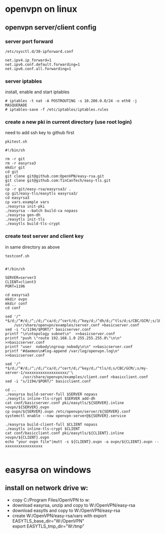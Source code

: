 
# openvpn on linux

## openvpn server/client config

### server port forward

```
/etc/sysctl.d/30-ipforward.conf

net.ipv4.ip_forward=1
net.ipv6.conf.default.forwarding=1
net.ipv6.conf.all.forwarding=1
```

### server iptables

install, enable and start iptables

```
# iptables -t nat -A POSTROUTING -s 10.200.0.0/24 -o eth0 -j MASQUERADE
# iptables-save -f /etc/iptables/iptables.rules
```


### create a new pki in current directory (use root login)

need to add ssh key to github first

```
pkitest.sh

#!/bin/sh

rm -r git
rm -r easyrsa3
mkdir git
cd git
git clone git@github.com:OpenVPN/easy-rsa.git
git clone git@github.com:TinCanTech/easy-tls.git
cd ..
cp -r git/easy-rsa/easyrsa3/ .
cp git/easy-tls/easytls easyrsa3/
cd easyrsa3
cp vars.example vars
./easyrsa init-pki
./easyrsa --batch build-ca nopass
./easyrsa gen-dh
./easytls init-tls
./easytls build-tls-crypt

```

### create test server and client key

in same directory as above

```
testconf.sh


#!/bin/sh

SERVER=server3
CLIENT=client3
PORT=1196

cd easyrsa3
mkdir ovpn
mkdir conf
cd conf

sed '/^ *$/d;/^#/d;/^;/d;/^ca/d;/^cert/d;/^key/d;/^dh/d;/^tls/d;s/CBC/GCM/;s/10\.8/10.200/'\
	/usr/share/openvpn/examples/server.conf >basicserver.conf
sed -i "s/1194/$PORT/" basicserver.conf
printf "\n\ntopology subnet\n"	>>basicserver.conf
printf "push \"route 192.168.1.0 255.255.255.0\"\n\n" >>basicserver.conf
printf "user  nobody\ngroup nobody\n\n" >>basicserver.conf
printf "#daemon\n#log-append /var/log/openvpn.log\n" >>basicserver.conf

sed '/^ *$/d;/^#/d;/^;/d;/^ca/d;/^cert/d;/^key/d;/^tls/d;s/CBC/GCM/;s/my-server-1/xxxxxxxxxxxxxxxxxxx/'\
       	/usr/share/openvpn/examples/client.conf >basicclient.conf
sed -i "s/1194/$PORT/" basicclient.conf

cd ..
./easyrsa build-server-full $SERVER nopass
./easytls inline-tls-crypt $SERVER add-dh
cat conf/basicserver.conf pki/easytls/${SERVER}.inline >ovpn/${SERVER}.ovpn
cp ovpn/${SERVER}.ovpn /etc/openvpn/server/${SERVER}.conf
systemctl enable --now openvpn-server@${SERVER}.service

./easyrsa build-client-full $CLIENT nopass
./easytls inline-tls-crypt $CLIENT
cat conf/basicclient.conf pki/easytls/${CLIENT}.inline >ovpn/${CLIENT}.ovpn
echo "your ovpn file"|mutt -s ${CLIENT}.ovpn -a ovpn/${CLIENT}.ovpn -- xxxxxxxxxxxxxxxxx


```

# easyrsa on windows

## install on network drive w:

* copy C:/Program Files/OpenVPN to w:  
* download easyrsa, unzip and copy to W:/OpenVPN/easy-rsa
* download easytls and copy to W:/OpenVPN/easy-rsa
* create W:/OpenVPN/easy-rsa/vars with
    export EASYTLS_base_dir="W:/OpenVPN"  
    export EASYTLS_tmp_dir="W:/tmp"  


